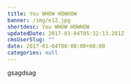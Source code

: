 ```yaml
---
title: You WHOW HOWHOW
banner: /img/e12.jpg
shortdesc: You WHOW HOWHOW
updatedDate: 2017-01-04T05:32:13.281Z
cmsUserSlug: ""
date: 2017-01-04T00:00:00+08:00
categories: null
---
```


gsagdsag